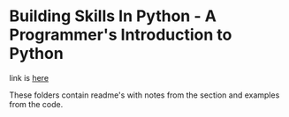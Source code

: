 # Building Skills In Python - A Programmer's Introduction to Python

link is [here](http://buildingskills.itmaybeahack.com/book/python-2.6/html/index.html)

These folders contain readme's with notes from the section and examples from the code. 